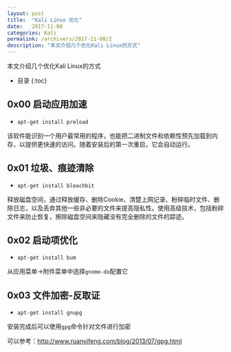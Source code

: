 ```yaml
---
layout: post
title:  "Kali Linux 优化"
date:   2017-11-08
categories: Kali
permalink: /archivers/2017-11-08/2
description: "本文介绍几个优化Kali Linux的方式"
---
```

本文介绍几个优化Kali Linux的方式
<!--more-->
* 目录
{:toc}

## 0x00 启动应用加速

* `apt-get install preload`

该软件能识别一个用户最常用的程序，也能把二进制文件和依赖性预先加载到内存，以提供更快速的访问。随着安装后的第一次重启，它会自动运行。

## 0x01 垃圾、痕迹清除

* `apt-get install bleachbit`

释放磁盘空间，通过释放缓存、删除Cookie、清楚上网记录、粉碎临时文件、删除日志，以及丢弃其他一些非必要的文件来提高隐私性。使用高级技术，包括粉碎文件来防止恢复，擦除磁盘空间来隐藏没有完全删除的文件的踪迹。

## 0x02 启动项优化

* `apt-get install bum`

从应用菜单->附件菜单中选择`gnome-do`配置它

## 0x03 文件加密-反取证

* `apt-get install gnupg`

安装完成后可以使用`gpg`命令针对文件进行加密

可以参考：http://www.ruanyifeng.com/blog/2013/07/gpg.html


